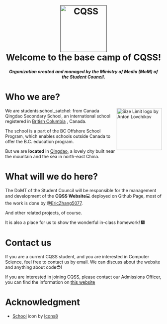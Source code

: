 
  <h1 align="center">
    <br>
    <a href=""><img src="https://img.icons8.com/nolan/96/school.png" alt="CQSS" width="150"></a>
    <br>
    Welcome to the base camp of CQSS!
  </h1>
  <h4 align="center"><i>Organization created and managed by the Ministry of Media (MoM) of the Student Council.</i></h4>

  
  # Who we are?
  <img src="https://github.com/Canada-Qingdao-Secondary-School/.github/blob/main/profile/image/BC%20Cert.png" align="right" alt="Size Limit logo by Anton Lovchikov" width="145" height="135">
  We are students:school_satchel: from Canada Qingdao Secondary School, an international school registered in <a href="https://en.wikipedia.org/wiki/British_Columbia" title="Wikipedia of BC, Canada">British Columbia</a> , Canada.

  The school is a part of the BC Offshore School Program, which enables schools outside Canada to offer the B.C. education program.
  
  But we are **located** in <a href="https://en.wikipedia.org/wiki/Qingdao" title="Wikipedia of Qingdao, China">Qingdao</a>, a lovely city built near the mountain and the sea in north-east China.
  
  # What will we do here?
  The DoMT of the Student Council will be responsible for the management and development of the **CQSS Website**:computer: deployed on Github Page, most of the work is done by [@EricZhang5077](https://github.com/EricZhang5077).
  
  And other related projects, of course.

  It is also a place for us to show the wonderful in-class homework! :fireworks:
  
  # Contact us
  If you are a current CQSS student, and you are interested in Computer Science, feel free to contact us by email. We can discuss about the website and anything about code:sunglasses:!
 
  If you are interested in joining CQSS, please contact our Admissions Officer, you can find the information on <a href= "http://www.qd09.qdedu.net/">  this website </a>
  
  
  # Acknowledgment
  - <a  href="https://icons8.com/icon/44842/school">School</a> icon by <a href="https://icons8.com">Icons8</a>
